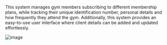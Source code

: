 This system manages gym members subscribing to different membership plans, while tracking their unique identification number, personal details and how frequently they attend the gym. Additionally, this system provides an easy-to-use user interface where client details can be added and updated effortlessly. 

![image](https://github.com/user-attachments/assets/65946192-867d-4060-bb3a-abf25adace83)
